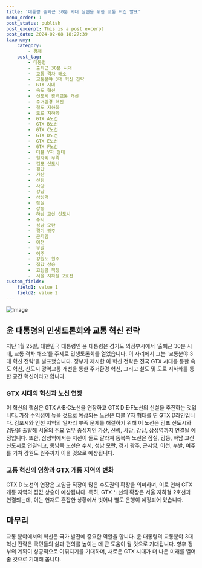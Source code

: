 ```yaml
---
title: '대통령 출퇴근 30분 시대 실현을 위한 교통 혁신 발표'
menu_order: 1
post_status: publish
post_excerpt: This is a post excerpt
post_date: 2024-02-08 18:27:39
taxonomy:
    category:
        - 경제
    post_tag:
        - 대통령
        -  출퇴근 30분 시대
        -  교통 격차 해소
        -  교통분야 3대 혁신 전략
        -  GTX 시대
        -  속도 혁신
        -  신도시 광역교통 개선
        -  주거환경 혁신
        -  철도 지하화
        -  도로 지하화
        -  GTX A노선
        -  GTX B노선
        -  GTX C노선
        -  GTX D노선
        -  GTX E노선
        -  GTX F노선
        -  더블 Y자 형태
        -  일자리 부족
        -  김포 신도시
        -  검단
        -  가산
        -  신림
        -  사당
        -  강남
        -  삼성역
        -  잠실
        -  강동
        -  하남 교산 신도시
        -  수서
        -  성남 모란
        -  경기 광주
        -  곤지암
        -  이천
        -  부발
        -  여주
        -  강원도 원주
        -  집값 상승
        -  고임금 직장
        -  서울 지하철 2호선
custom_fields:
    field1: value 1
    field2: value 2
---
```


![Image](https://imgnews.pstatic.net/image/050/2024/02/08/0000071680_001_20240208144501115.jpg?type=w647)

## 윤 대통령의 민생토론회와 교통 혁신 전략
지난 1월 25일, 대한민국 대통령인 윤 대통령은 경기도 의정부시에서 '출퇴근 30분 시대, 교통 격차 해소'를 주제로 민생토론회를 열었습니다. 이 자리에서 그는 '교통분야 3대 혁신 전략'을 발표했습니다. 정부가 제시한 이 혁신 전략은 전국 GTX 시대를 통한 속도 혁신, 신도시 광역교통 개선을 통한 주거환경 혁신, 그리고 철도 및 도로 지하화를 통한 공간 혁신이라고 합니다. 
### GTX 시대의 혁신과 노선 연장
이 혁신의 핵심은 GTX A·B·C노선을 연장하고 GTX D·E·F노선의 신설을 추진하는 것입니다. 가장 수익성이 높을 것으로 예상되는 노선은 더블 Y자 형태를 띤 GTX D라인입니다. 김포시와 인천 지역의 일자리 부족 문제를 해결하기 위해 이 노선은 김포 신도시와 검단을 출발해 서울의 주요 업무 중심지인 가산, 신림, 사당, 강남, 삼성역까지 연결될 예정입니다. 또한, 삼성역에서는 지선이 둘로 갈라져 동북쪽 노선은 잠실, 강동, 하남 교산 신도시로 연결되고, 동남쪽 노선은 수서, 성남 모란, 경기 광주, 곤지암, 이천, 부발, 여주를 거쳐 강원도 원주까지 이을 것으로 예상됩니다.
### 교통 혁신의 영향과 GTX 개통 지역의 변화
GTX D 노선의 연장은 고임금 직장이 많은 수도권의 확장을 의미하며, 이로 인해 GTX 개통 지역의 집값 상승이 예상됩니다. 특히, GTX 노선의 확장은 서울 지하철 2호선과 연결되는데, 이는 현재도 혼잡한 상황에서 벗어나 별도 운행이 예정되어 있습니다.
## 마무리
교통 분야에서의 혁신은 국가 발전에 중요한 역할을 합니다. 윤 대통령의 교통분야 3대 혁신 전략은 국민들의 삶과 편의를 높이는 데 큰 도움이 될 것으로 기대됩니다. 향후 정부의 계획이 성공적으로 이뤄지기를 기대하며, 새로운 GTX 시대가 더 나은 미래를 열어줄 것으로 기대해 봅니다.
